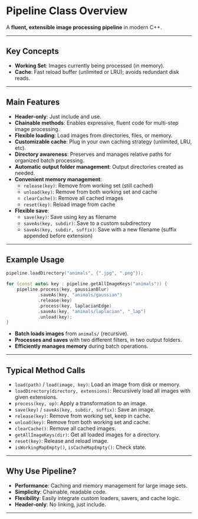 # Pipeline Class Overview

A **fluent, extensible image processing pipeline** in modern C++.

---

## Key Concepts

- **Working Set**: Images currently being processed (in memory).
- **Cache**: Fast reload buffer (unlimited or LRU); avoids redundant disk reads.

---

## Main Features

- **Header-only**: Just include and use.
- **Chainable methods**: Enables expressive, fluent code for multi-step image processing.
- **Flexible loading**: Load images from directories, files, or memory.
- **Customizable cache**: Plug in your own caching strategy (unlimited, LRU, etc).
- **Directory awareness**: Preserves and manages relative paths for organized batch processing.
- **Automatic output folder management**: Output directories created as needed.
- **Convenient memory management**:  
  - `release(key)`: Remove from working set (still cached)
  - `unload(key)`: Remove from both working set and cache
  - `clearCache()`: Remove all cached images
  - `reset(key)`: Reload image from cache
- **Flexible save**:  
  - `save(key)`: Save using key as filename  
  - `saveAs(key, subdir)`: Save to a custom subdirectory  
  - `saveAs(key, subdir, suffix)`: Save with a new filename (suffix appended before extension)

---

## Example Usage

```cpp
pipeline.loadDirectory("animals", {".jpg", ".png"});

for (const auto& key : pipeline.getAllImageKeys("animals")) {
    pipeline.process(key, gaussianBlur)
            .saveAs(key, "animals/gaussian")
            .release(key)
            .process(key, laplacianEdge)
            .saveAs(key, "animals/laplacian", "_lap")
            .unload(key);
}
```
- **Batch loads images** from `animals/` (recursive).
- **Processes and saves** with two different filters, in two output folders.
- **Efficiently manages memory** during batch operations.

---

## Typical Method Calls

- `load(path)` / `load(image, key)`: Load an image from disk or memory.
- `loadDirectory(directory, extensions)`: Recursively load all images with given extensions.
- `process(key, op)`: Apply a transformation to an image.
- `save(key)` / `saveAs(key, subdir, suffix)`: Save an image.
- `release(key)`: Remove from working set, keep in cache.
- `unload(key)`: Remove from both working set and cache.
- `clearCache()`: Remove all cached images.
- `getAllImageKeys(dir)`: Get all loaded images for a directory.
- `reset(key)`: Release and reload image.
- `isWorkingMapEmpty()`, `isCacheMapEmpty()`: Check state.

---

## Why Use Pipeline?

- **Performance**: Caching and memory management for large image sets.
- **Simplicity**: Chainable, readable code.
- **Flexibility**: Easily integrate custom loaders, savers, and cache logic.
- **Header-only**: No linking, just include.

---
